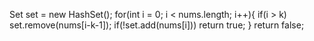 Set<Integer> set = new HashSet<Integer>();
for(int i = 0; i < nums.length; i++){
if(i > k) set.remove(nums[i-k-1]);
if(!set.add(nums[i])) return true;
}
return false;